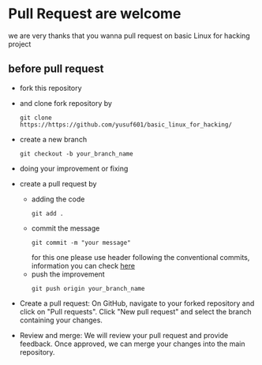 # Pull Request are welcome


we are very thanks that you wanna pull request on basic Linux for hacking project

## before pull request

- fork this repository
- and clone fork repository by
    ```
    git clone https://https://github.com/yusuf601/basic_linux_for_hacking/
    ```
- create a new branch
    ```
    git checkout -b your_branch_name
    ```
- doing your improvement or fixing
- create a pull request by
    - adding the code
        ```
        git add .
        ```
    - commit the message
        ```
        git commit -m "your message"
        ```
        for this one please use header following the conventional commits, information you can check [here](https://www.conventionalcommits.org/en/v1.0.0/)
    - push the improvement
        ```
        git push origin your_branch_name
        ```

- Create a pull request: On GitHub, navigate to your forked repository and click on "Pull requests". Click "New pull request" and select the branch containing your changes.
- Review and merge: We will review your pull request and provide feedback. Once approved, we can merge your changes into the main repository.
